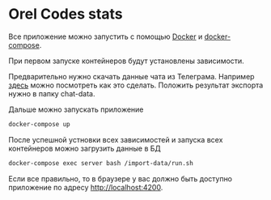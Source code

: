 # Orel Codes stats

Все приложение можно запустить с помощью [Docker](https://docs.docker.com/install/) и [docker-compose](https://docs.docker.com/compose/).

При первом запуске контейнеров будут установлены зависимости.

Предварительно нужно скачать данные чата из Телеграма. Например [здесь](https://winaero.com/blog/export-chat-history-file-telegram-desktop/) можно посмотреть как это сделать.
Положить результат экспорта нужно в папку chat-data.

Дальше можно запускать приложение

```bash
docker-compose up
```

После успешной устновки всех зависимостей и запуска всех контейнеров можно загрузить данные в БД

```bash
docker-compose exec server bash /import-data/run.sh
```

Если все правильно, то в браузере у вас должно быть доступно приложение по адресу [http://localhost:4200](http://localhost:4200).